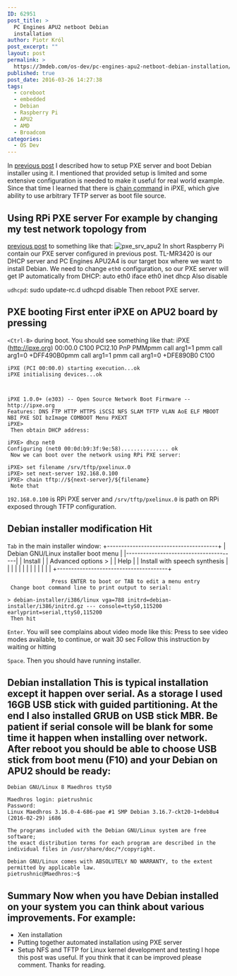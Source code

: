 ```yaml
---
ID: 62951
post_title: >
  PC Engines APU2 netboot Debian
  installation
author: Piotr Król
post_excerpt: ""
layout: post
permalink: >
  https://3mdeb.com/os-dev/pc-engines-apu2-netboot-debian-installation/
published: true
post_date: 2016-03-26 14:27:38
tags:
  - coreboot
  - embedded
  - Debian
  - Raspberry Pi
  - APU2
  - AMD
  - Broadcom
categories:
  - OS Dev
---
```

In [previous post][1] I described how to setup PXE server and boot Debian installer using it. I mentioned that provided setup is limited and some extensive configuration is needed to make it useful for real world example. Since that time I learned that there is [chain command][2] in iPXE, which give ability to use arbitrary TFTP server as boot file source. 
## Using RPi PXE server For example by changing my test network topology from 

[previous post][1] to something like that: ![pxe_srv_apu2][3] In short Raspberry Pi contain our PXE server configured in previous post. TL-MR3420 is our DHCP server and PC Engines APU2A4 is our target box where we want to install Debian. We need to change `eth0` configuration, so our PXE server will get IP automatically from DHCP: 
    auto eth0
    iface eth0 inet dhcp
     Also disable 

`udhcpd`: 
    sudo update-rc.d udhcpd disable
     Then reboot PXE server. 

## PXE booting First enter iPXE on APU2 board by pressing 

`<Ctrl-B>` during boot. You should see something like that: 
    iPXE (http://ipxe.org) 00:00.0 C100 PCI2.10 PnP PMMpmm call arg1=1
    pmm call arg1=0
    +DFF490B0pmm call arg1=1
    pmm call arg1=0
    +DFE890B0 C100
    
    
    iPXE (PCI 00:00.0) starting execution...ok
    iPXE initialising devices...ok
    
    
    
    iPXE 1.0.0+ (e303) -- Open Source Network Boot Firmware -- http://ipxe.org
    Features: DNS FTP HTTP HTTPS iSCSI NFS SLAM TFTP VLAN AoE ELF MBOOT NBI PXE SDI bzImage COMBOOT Menu PXEXT
    iPXE>
     Then obtain DHCP address: 

    iPXE> dhcp net0
    Configuring (net0 00:0d:b9:3f:9e:58)............... ok
     Now we can boot over the network using RPi PXE server: 

    iPXE> set filename /srv/tftp/pxelinux.0
    iPXE> set next-server 192.168.0.100
    iPXE> chain tftp://${next-server}/${filename}
     Note that 

`192.168.0.100` is RPi PXE server and `/srv/tftp/pxelinux.0` is path on RPi exposed through TFTP configuration. 
## Debian installer modification Hit 

`Tab` in the main installer window: 
                     +---------------------------------------+
                     | Debian GNU/Linux installer boot menu |
                     |---------------------------------------|
                     | Install                               |
                     | Advanced options                    > |
                     | Help                                  |
                     | Install with speech synthesis         |
                     |                                       |
                     |                                       |
                     |                                       |
                     |                                       |
                     |                                       |
                     |                                       |
                     +---------------------------------------+
    
    
    
                  Press ENTER to boot or TAB to edit a menu entry
     Change boot command line to print output to serial: 

    > debian-installer/i386/linux vga=788 initrd=debian-installer/i386/initrd.gz --- console=ttyS0,115200 earlyprint=serial,ttyS0,115200
     Then hit 

`Enter`. You will see complains about video mode like this: 
    Press <ENTER> to see video modes available, <SPACE> to continue, or wait 30 sec
     Follow this instruction by waiting or hitting 

`Space`. Then you should have running installer. 
## Debian installation This is typical installation except it happen over serial. As a storage I used 16GB USB stick with guided partitioning. At the end I also installed GRUB on USB stick MBR. Be patient if serial console will be blank for some time it happen when installing over network. After reboot you should be able to choose USB stick from boot menu (F10) and your Debian on APU2 should be ready: 

    Debian GNU/Linux 8 Maedhros ttyS0
    
    Maedhros login: pietrushnic
    Password: 
    Linux Maedhros 3.16.0-4-686-pae #1 SMP Debian 3.16.7-ckt20-1+deb8u4 (2016-02-29) i686
    
    The programs included with the Debian GNU/Linux system are free software;
    the exact distribution terms for each program are described in the
    individual files in /usr/share/doc/*/copyright.
    
    Debian GNU/Linux comes with ABSOLUTELY NO WARRANTY, to the extent
    permitted by applicable law.
    pietrushnic@Maedhros:~$ 
    

## Summary Now when you have Debian installed on your system you can think about various improvements. For example: 

*   Xen installation
*   Putting together automated installation using PXE server
*   Setup NFS and TFTP for Linux kernel development and testing I hope this post was useful. If you think that it can be improved please comment. Thanks for reading.

 [1]: 2016/03/12/pxe-server-with-raspberry-pi-1/
 [2]: http://ipxe.org/cmd/chain
 [3]: https://3mdeb.com/wp-content/uploads/2017/07/pxe_srv_apu2.png